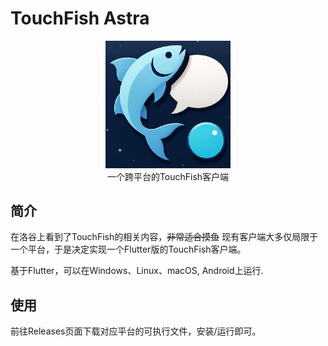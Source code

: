 # TouchFish Astra

<center> <img src="logo.jpg" alt="TouchFish Astra Logo" width="200"/> </center>

<center>一个跨平台的TouchFish客户端</center>

## 简介

在洛谷上看到了TouchFish的相关内容，~~非常适合摸鱼~~ 
现有客户端大多仅局限于一个平台，于是决定实现一个Flutter版的TouchFish客户端。

基于Flutter，可以在Windows、Linux、macOS, Android上运行.

## 使用

前往Releases页面下载对应平台的可执行文件，安装/运行即可。
